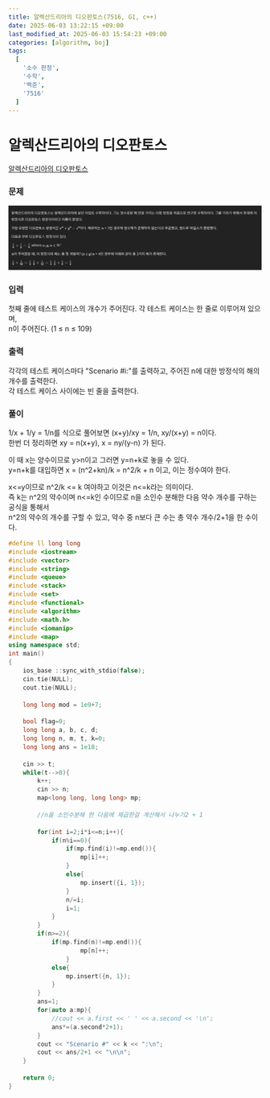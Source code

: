 ```yaml
---
title: 알렉산드리아의 디오판토스(7516, G1, c++)
date: 2025-06-03 13:22:15 +09:00
last_modified_at: 2025-06-03 15:54:23 +09:00
categories: [algorithm, boj]
tags:
  [
    '소수 판정',
    '수학',
    '백준',
    '7516'
  ]
---
```

# **알렉산드리아의 디오판토스**

[알렉산드리아의 디오판토스](https://www.acmicpc.net/problem/7516)

### 문제
![image](/assets/img/algorithm/알렉산드리아_1.PNG)

### 입력
첫째 줄에 테스트 케이스의 개수가 주어진다. 각 테스트 케이스는 한 줄로 이루어져 있으며,<br>
n이 주어진다. (1 ≤ n ≤ 109)

### 출력
각각의 테스트 케이스마다 "Scenario #i:"를 출력하고, 주어진 n에 대한 방정식의 해의 개수를 출력한다.<br>
각 테스트 케이스 사이에는 빈 줄을 출력한다.

### 풀이
1/x + 1/y = 1/n를 식으로 풀어보면 (x+y)/xy = 1/n, xy/(x+y) = n이다.<br>
한번 더 정리하면 xy = n(x+y), x = ny/(y-n) 가 된다.<br>

이 때 x는 양수이므로 y>n이고 그러면 y=n+k로 놓을 수 있다.<br>
y=n+k를 대입하면 x = (n^2+kn)/k = n^2/k + n 이고, 이는 정수여야 한다.<br>

x<=y이므로 n^2/k <= k 여야하고 이것은 n<=k라는 의미이다.<br>
즉 k는 n^2의 약수이며 n<=k인 수이므로 n을 소인수 분해한 다음 약수 개수를 구하는 공식을 통해서<br>
n^2의 약수의 개수를 구할 수 있고, 약수 중 n보다 큰 수는 총 약수 개수/2+1을 한 수이다.<br>

```c++
#define ll long long
#include <iostream>
#include <vector>
#include <string>
#include <queue>
#include <stack>
#include <set>
#include <functional>
#include <algorithm>
#include <math.h>
#include <iomanip>
#include <map>
using namespace std;
int main()
{
    ios_base ::sync_with_stdio(false);
    cin.tie(NULL);
    cout.tie(NULL);

    long long mod = 1e9+7;
        
    bool flag=0; 
    long long a, b, c, d;
    long long n, m, t, k=0;
    long long ans = 1e18;

    cin >> t;
    while(t-->0){
        k++;
        cin >> n;
        map<long long, long long> mp;

        //n을 소인수분해 한 다음에 제곱한걸 계산해서 나누기2 + 1

        for(int i=2;i*i<=n;i++){
            if(n%i==0){
                if(mp.find(i)!=mp.end()){
                    mp[i]++;
                }
                else{
                    mp.insert({i, 1});
                }
                n/=i;
                i=1;
            }
        }
        if(n>=2){
            if(mp.find(n)!=mp.end()){
                    mp[n]++;
                }
            else{
                mp.insert({n, 1});
            }
        }
        ans=1;
        for(auto a:mp){
            //cout << a.first << ' ' << a.second << '\n';
            ans*=(a.second*2+1);
        }
        cout << "Scenario #" << k << ":\n";
        cout << ans/2+1 << "\n\n";
    }

    return 0;
}
```